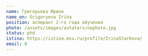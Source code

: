 ```yaml
---
name: Григорьева Ирина
name_en: Grigoryeva Irina
position: аспирант 2-го года обучения
photo: /assets/images/avtatars/nophoto.jpg
status: phd
istina: https://istina.msu.ru/profile/IrinaStarkova/
email: 0
---
```

